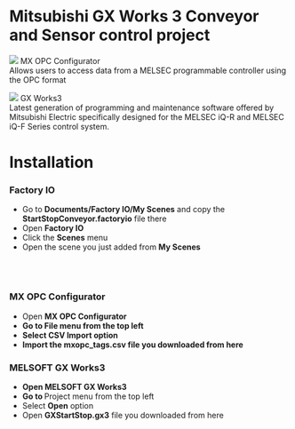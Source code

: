 # Mitsubishi GX Works 3 Conveyor and Sensor control project

<img src="https://drive.google.com/uc?export=view&id=1Ce426YO1MTslauwWPRQki9CSI-TeghjN"> MX OPC Configurator<br>
Allows users to access data from a MELSEC programmable controller using the OPC format

<img src="https://drive.google.com/uc?export=view&id=1F-Qp7uRD5quDFHZX9vl4SSi0P05CHn4w"> GX Works3 <br> 
Latest generation of programming and maintenance software offered by Mitsubishi Electric specifically designed for the MELSEC iQ-R and MELSEC iQ-F Series control system.

# Installation

<h3>Factory IO</h3>
<ul>
  <li>Go to <strong>Documents/Factory IO/My Scenes</strong> and copy the <strong>StartStopConveyor.factoryio</strong> file there</li>
  <li>Open <strong>Factory IO</strong></li>
  <li>Click the <strong>Scenes</strong> menu</li>
  <li>Open the scene you just added from <strong>My Scenes</strong></li>
</ul>

<br>
<br>

<h3>MX OPC Configurator</h3>
<ul>
  <li>Open <strong>MX OPC Configurator</stong></li>
  <li>Go to <strong>File</strong> menu from the top left</li>
  <li>Select <strong>CSV Import</strong> option</li>
  <li>Import the <strong>mxopc_tags.csv</strong> file you downloaded from here</li>
</ul>

<h3>MELSOFT GX Works3</h3>
<ul>
  <li>Open <strong>MELSOFT GX Works3</strong></li>
  <li>Go to </strong>Project</strong> menu from the top left</li>
  <li>Select <strong>Open</strong> option</li>
  <li>Open <strong>GXStartStop.gx3</strong> file you downloaded from here</li>
</ul>
